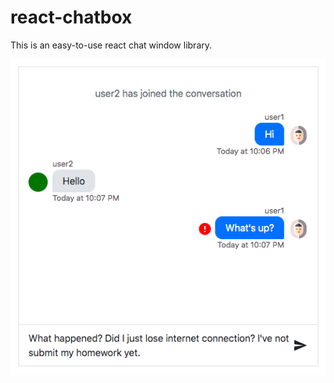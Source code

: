 # react-chatbox

This is an easy-to-use react chat window library. 

![screenshot 1](./screenshots/s1.png)
